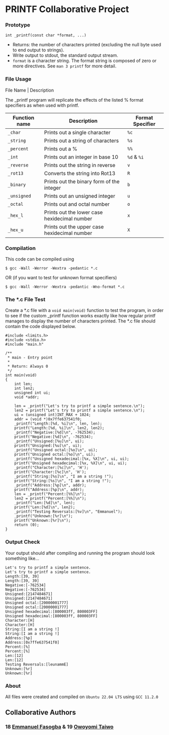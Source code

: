 # PRINTF Collaborative Project



### Prototype
`int _printf(const char *format, ...)`

- Returns: the number of characters printed (excluding the null byte used to end output to strings).
- Write output to stdout, the standard output stream.
- `format` is a character string. The format string is composed of zero or more directives. See `man 3 printf` for more detail.

### File Usage
File Name | Description

The _printf program will replicate the effects of the listed % format specifiers as when used with printf.

Function name | Description | Format Specifier
--- | --- | ---
`_char` | Prints out a single character | `%c`
`_string` | Prints out a string of characters | `%s`
`_percent` | Prints out a % | `%%`
`_int` | Prints out an integer in base 10| `%d` & `%i`
`_reverse` | Prints out the string in reverse | `v`
`_rot13` | Converts the string into Rot13 | `R`
`_binary` | Prints out the binary form of the integer | `b`
`_unsigned` | Prints out an unsigned integer | `u`
`_octal` | Prints out and octal number | `o`
`_hex_l` | Prints out the lower case hexidecimal number | `x`
`_hex_u` | Prints out the upper case hexidecimal number | `X`

### Compilation

This code can be compiled using
```
$ gcc -Wall -Werror -Wextra -pedantic *.c
```
OR (if you want to test for unknown format specifiers)

```
$ gcc -Wall -Werror -Wextra -pedantic -Wno-format *.c
```
### The *.c File Test
Create a *.c file with a `void main(void)` function to test the program, in order to see if the custom _printf function works exactly like how regular printf manages to display the number of characters printed.
The *.c file should contain the code displayed below.
```
#include <limits.h>
#include <stdio.h>
#include "main.h"

/**
 * main - Entry point
 *
 * Return: Always 0
 */
int main(void)
{
    int len;
    int len2;
    unsigned int ui;
    void *addr;

    len = _printf("Let's try to printf a simple sentence.\n");
    len2 = printf("Let's try to printf a simple sentence.\n");
    ui = (unsigned int)INT_MAX + 1024;
    addr = (void *)0x7ffe637541f0;
	_printf("Length:[%d, %i]\n", len, len);
	printf("Length:[%d, %i]\n", len2, len2);
	_printf("Negative:[%d]\n", -762534);
	printf("Negative:[%d]\n", -762534);
	_printf("Unsigned:[%u]\n", ui);
	printf("Unsigned:[%u]\n", ui);
	_printf("Unsigned octal:[%o]\n", ui);
	printf("Unsigned octal:[%o]\n", ui);
	_printf("Unsigned hexadecimal:[%x, %X]\n", ui, ui);
	printf("Unsigned hexadecimal:[%x, %X]\n", ui, ui);
	_printf("Character:[%c]\n", 'H');
	printf("Character:[%c]\n", 'H');
	_printf("String:[%s]\n", "I am a string !");
	printf("String:[%s]\n", "I am a string !");
	_printf("Address:[%p]\n", addr);
	printf("Address:[%p]\n", addr);
	len = _printf("Percent:[%%]\n");
	len2 = printf("Percent:[%%]\n");
	_printf("Len:[%d]\n", len);
	printf("Len:[%d]\n", len2);
	_printf("Testing Reversals:[%v]\n", "Emmanuel");
	_printf("Unknown:[%r]\n");
	printf("Unknown:[%r]\n");
    return (0);
}
```


### Output Check
Your output should after compiling and running the program should look something like...
``` 
Let's try to printf a simple sentence.
Let's try to printf a simple sentence.
Length:[39, 39]
Length:[39, 39]
Negative:[-762534]
Negative:[-762534]
Unsigned:[2147484671]
Unsigned:[2147484671]
Unsigned octal:[20000001777]
Unsigned octal:[20000001777]
Unsigned hexadecimal:[800003ff, 800003FF]
Unsigned hexadecimal:[800003ff, 800003FF]
Character:[H]
Character:[H]
String:[I am a string !]
String:[I am a string !]
Address:[%p]
Address:[0x7ffe637541f0]
Percent:[%]
Percent:[%]
Len:[12]
Len:[12]
Testing Reversals:[leunammE]
Unknown:[%r]
Unknown:[%r]
```
### About
All files were created and compiled on `Ubuntu 22.04 LTS` using `GCC 11.2.0`



## Collaborative Authors

### 18 [Emmanuel Fasogba](https://github.com/fashemma007) & 19 [Owoyomi Taiwo](https://github.com/owoyomi20)